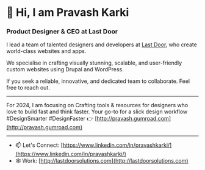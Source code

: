 # 👋 Hi, I am Pravash Karki
### Product Designer & CEO at Last Door


I lead a team of talented designers and developers at [Last Door](http://lastdoorsolutions.com), who create world-class websites and apps. 

We specialise in crafting visually stunning, scalable, and user-friendly custom websites using Drupal and WordPress. 

If you seek a reliable, innovative, and dedicated team to collaborate. Feel free to reach out.

---

For 2024, I am focusing on Crafting tools & resources for designers who love to build fast and think faster. Your go-to for a slick design workflow #DesignSmarter #DesignFaster 👉 [http://pravash.gumroad.com](http://pravash.gumroad.com)

---

- 📫 Let's Connect: [https://www.linkedin.com/in/pravashkarki/](https://www.linkedin.com/in/pravashkarki/)
- 🕸 Work: [http://lastdoorsolutions.com](http://lastdoorsolutions.com)
